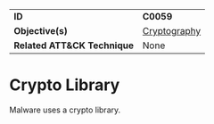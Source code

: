|||
|---|---|
|**ID**|**C0059**|
|**Objective(s)**|[Cryptography](../cryptography)|
|**Related ATT&CK Technique**|None|


Crypto Library
==============
Malware uses a crypto library.